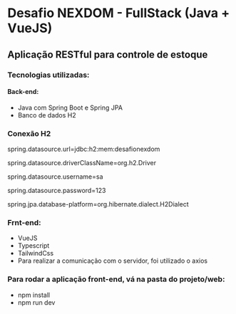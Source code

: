# Desafio NEXDOM - FullStack (Java + VueJS)
## Aplicação RESTful para controle de estoque

### Tecnologias utilizadas:
#### Back-end:
  - Java com Spring Boot e Spring JPA
  - Banco de dados H2
    
### Conexão H2
spring.datasource.url=jdbc:h2:mem:desafionexdom

spring.datasource.driverClassName=org.h2.Driver

spring.datasource.username=sa

spring.datasource.password=123

spring.jpa.database-platform=org.hibernate.dialect.H2Dialect

### Frnt-end:
  - VueJS
  - Typescript
  - TailwindCss
  - Para realizar a comunicação com o servidor, foi utilizado o axios
    
### Para rodar a aplicação front-end, vá na pasta do projeto/web:
  - npm install
  - npm run dev
